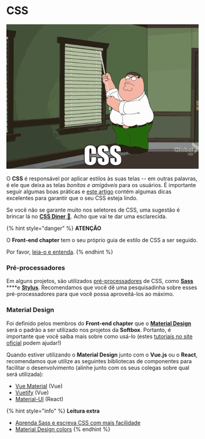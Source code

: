 # CSS

![Explicando CSS em um GIF](../.gitbook/assets/css.gif)

O **CSS** é responsável por aplicar estilos às suas telas -- em outras palavras, é ele que deixa as telas _bonitas e amigáveis_ para os usuários. É importante seguir algumas boas práticas e [este artigo](https://medium.com/tableless/8-regras-simples-para-uma-arquitetura-css-robusta-e-escal%C3%A1vel-545c6dade170) contém algumas dicas excelentes para garantir que o seu CSS esteja lindo.

Se você não se garante muito nos seletores de CSS, uma sugestão é brincar lá no [**CSS Diner** 🍟](https://flukeout.github.io/). Acho que vai te dar uma esclarecida.

{% hint style="danger" %}
**ATENÇÃO**

O **Front-end chapter** tem o seu próprio guia de estilo de CSS a ser seguido.

Por favor, [leia-o e entenda](../css-guia-de-estilo/).
{% endhint %}

### **Pré-processadores**

Em alguns projetos, são utilizados [pré-processadores](https://becode.com.br/pre-processador-css-sass/) de CSS, como [**Sass**](https://sass-lang.com/guide) ****e [**Stylus**](http://stylus-lang.com/). Recomendamos que você dê uma pesquisadinha sobre esses pré-processadores para que você possa aproveitá-los ao máximo.

### Material Design

Foi definido pelos membros do **Front-end chapter** que o [**Material Design**](https://material.io/) será o padrão a ser utilizado nos projetos da **Softbox**. Portanto, é importante que você saiba mais sobre como usá-lo \(estes [tutoriais no site oficial](https://material.io/collections/developer-tutorials/) podem ajudar!\)

Quando estiver utilizando o **Material Design** junto com o **Vue.js** ou o **React**, recomendamos que utilize as seguintes bibliotecas de componentes para facilitar o desenvolvimento \(alinhe junto com os seus colegas sobre qual será utilizada\):

* [Vue Material](https://vuematerial.io/) \(Vue\)
* [Vuetify](https://vuetifyjs.com/en/) \(Vue\)
* [Material-UI](https://material-ui.com/) \(React\)

{% hint style="info" %}
**Leitura extra**

* [Aprenda Sass e escreva CSS com mais facilidade](https://www.todoespacoonline.com/w/2014/05/aprenda-sass/)
* [Material Design colors](https://www.materialui.co/colors)
{% endhint %}

